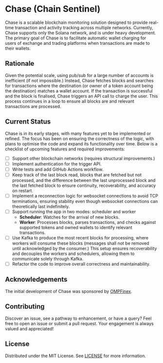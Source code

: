 # Chase (Chain Sentinel)

Chase is a scalable blockchain monitoring solution designed to provide real-time transaction and activity
tracking across multiple networks. Currently, Chase supports only the Solana network, and is under heavy
development. The primary goal of Chase is to facilitate automatic wallet charging for users of exchange and
trading platforms when transactions are made to their wallets.

## Rationale

Given the potential scale, using pub/sub for a large number of accounts is inefficient (if not impossible.)
Instead, Chase fetches blocks and searches for transactions where the destination (or owner of a token account
being the destination) matches a wallet account. If the transaction is successful and the block is finalised,
Chase triggers an API call to charge the user. This process continues in a loop to ensure all blocks are
and relevant transactions are processed.

## Current Status

Chase is in its early stages, with many features yet to be implemented or refined. The focus has been on
ensuring the correctness of the logic, with plans to optimise the code and expand its functionality over time.
Below is a checklist of upcoming features and required improvements:

- [ ] Support other blockchain networks (requires structural improvements.)
- [ ] Implement authentication for the trigger API.
- [ ] Write tests and add GitHub Actions workflow.
- [ ] Keep track of the last block read, blocks that are fetched but not processed, and the difference between
      the last unprocessed block and the last fetched block to ensure continuity, recoverability, and accuracy
      on restart.
- [ ] Implement a reconnection logic for websocket connections to avoid TCP terminations, ensuring stability even
      though websocket connections can theoretically last indefinitely.
- [ ] Support running the app in two modes: scheduler and worker
  - **Scheduler**: Watches for the arrival of new blocks.
  - **Worker**: Processes blocks, parses transactions, and checks against supported tokens and owned wallets
                to identify relevant transactions.
- [ ] Use Kafka to produce the most recent blocks for processing, where workers will consume these blocks (messages
      shall not be removed until acknowledged by the consumer.) This setup ensures recoverability and decouples the
      workers and schedulers, allowing them to communicate solely through Kafka.
- [ ] Refactor the code to improve overall correctness and maintainability.

## Acknowledgements

The initial development of Chase was sponsored by [OMPFinex](https://www.ompfinex.com).

## Contributing

Discover an issue, see a pathway to enhancement, or have a query? Feel free to open an issue or submit a pull
request. Your engagement is always valued and appreciated!

## License

Distributed under the MIT License. See [LICENSE](LICENSE) for more information.
